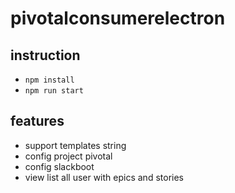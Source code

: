# pivotalconsumerelectron

## instruction

- `npm install`
- `npm run start`

## features

- support templates string
- config project pivotal
- config slackboot
- view list all user with epics and stories
